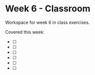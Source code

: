 # Week 6 - Classroom

Workspace for week 6 in class exercises.

Covered this week:

- [ ] 
- [ ] 
- [ ] 
- [ ] 
- [ ] 
- [ ] 

